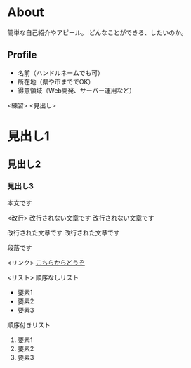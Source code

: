 # <a name="header-1-8f7f4c1ce7a4f933663d10543562b096"></a> About
簡単な自己紹介やアピール。
どんなことができる、したいのか。

## <a name="header-2-cce99c598cfdb9773ab041d54c3d973a"></a> Profile
- 名前（ハンドルネームでも可）
- 所在地（県や市まででOK）
- 得意領域（Web開発、サーバー運用など）


<練習>
<見出し>
# 見出し1
## 見出し2
### 見出し3
本文です

<改行>
改行されない文章です
改行されない文章です

改行された文章です
改行された文章です

段落です

<リンク>
[こちらからどうぞ](https://nnn.ed.nico)

<リスト>
順序なしリスト
- 要素1
- 要素2
- 要素3

順序付きリスト
1. 要素1
2. 要素2
3. 要素3
